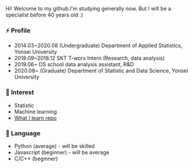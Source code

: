 

<!--
**minsoo9506/minsoo9506** is a ✨ _special_ ✨ repository because its `README.md` (this file) appears on your GitHub profile.

Here are some ideas to get you started:

- 🔭 I’m currently working on ...
- 🌱 I’m currently learning ...
- 👯 I’m looking to collaborate on ...
- 🤔 I’m looking for help with ...
- 💬 Ask me about ...
- 📫 How to reach me: ...
- 😄 Pronouns: ...
- ⚡ Fun fact: ...
-->

Hi! Welcome to my github.I'm studying generally now. But I will be a specialist before 40 years old :)

### ⚡ Profile
- 2014.03~2020.08 (Undergraduate) Department of Applied Statistics, Yonsei University
- 2018.09~2018.12 SKT T-worx Intern (Research, data analysis)
- 2019.06~ DS school data analysis assistant, R&D
- 2020.08~ (Graduate) Department of Statistic and Data Science, Yonsei University

### 🔭 Interest
- Statistic 
- Machine learning
- [What I learn repo](https://github.com/minsoo9506/What-I-learn)

### 🌱 Language
- Python (average) - will be skilled 
- Javascript (beginner) - will be average
- C/C++ (beginner)
